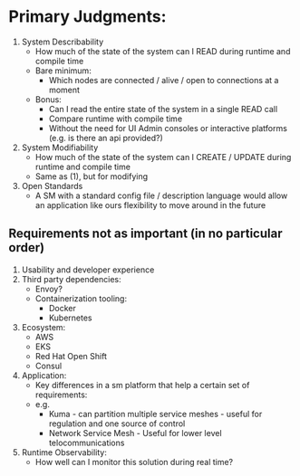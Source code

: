 # Primary Judgments:
1. System Describability 
    - How much of the state of the system can I READ during runtime and compile time
    - Bare minimum: 
        - Which nodes are connected / alive / open to connections at a moment
    - Bonus:
        - Can I read the entire state of the system in a single READ call 
        - Compare runtime with compile time
        - Without the need for UI Admin consoles or interactive platforms (e.g. is there an api provided?)
2. System Modifiability
    - How much of the state of the system can I CREATE / UPDATE during runtime and compile time
    - Same as (1), but for modifying
3. Open Standards
    - A SM with a standard config file / description language would allow an application like ours flexibility to move around in the future


## Requirements not as important (in no particular order)
1. Usability and developer experience
2. Third party dependencies:
    - Envoy?
    - Containerization tooling:
        - Docker
        - Kubernetes
3. Ecosystem:
    - AWS
    - EKS
    - Red Hat Open Shift
    - Consul
4. Application: 
    - Key differences in a sm platform that help a certain set of requirements:
    - e.g. 
        - Kuma - can partition multiple service meshes - useful for regulation and one source of control
        - Network Service Mesh - Useful for lower level telocommunications  
5. Runtime Observability:
    - How well can I monitor this solution during real time?